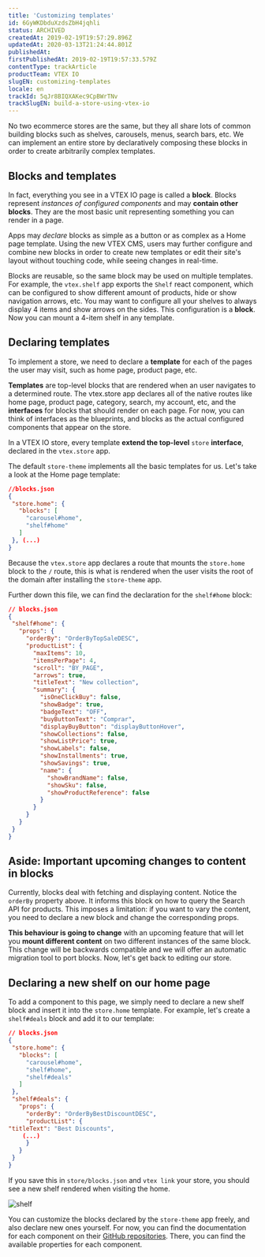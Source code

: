 ```yaml
---
title: 'Customizing templates'
id: 6GyWKDbduXzdsZbH4jqhli
status: ARCHIVED
createdAt: 2019-02-19T19:57:29.896Z
updatedAt: 2020-03-13T21:24:44.801Z
publishedAt: 
firstPublishedAt: 2019-02-19T19:57:33.579Z
contentType: trackArticle
productTeam: VTEX IO
slugEN: customizing-templates
locale: en
trackId: 5qJr8BIQXAKec9CpBWrTNv
trackSlugEN: build-a-store-using-vtex-io
---
```


No two ecommerce stores are the same, but they all share lots of common building blocks such as shelves, carousels, menus, search bars, etc. We can implement an entire store by declaratively composing these blocks in order to create arbitrarily complex templates.

## Blocks and templates

In fact, everything you see in a VTEX IO page is called a __block__. Blocks represent *instances of configured components* and may __contain other blocks__. They are the most basic unit representing something you can render in a page.

Apps may *declare* blocks as simple as a button or as complex as a Home page template. Using the new VTEX CMS, users may further configure and combine new blocks in order to create new templates or edit their site's layout without touching code, while seeing changes in real-time.

Blocks are reusable, so the same block may be used on multiple templates. For example, the `vtex.shelf` app exports the `Shelf` react component, which can be configured to show different amount of products, hide or show navigation arrows, etc. You may want to configure all your shelves to always display 4 items and show arrows on the sides. This configuration is a __block__. Now you can mount a 4-item shelf in any template.

## Declaring templates

To implement a store, we need to declare a __template__ for each of the pages the user may visit, such as home page, product page, etc. 

__Templates__ are top-level blocks that are rendered when an user navigates to a determined route. The vtex.store app declares all of the native routes like home page, product page, category, search, my account, etc, and the __interfaces__ for blocks that should render on each page. For now, you can think of interfaces as the blueprints, and blocks as the actual configured components that appear on the store.

In a VTEX IO store, every template __extend the top-level__ `store` __interface__, declared in the `vtex.store` app. 

The default `store-theme` implements all the basic templates for us. Let's take a look at the Home page template:

```json
//blocks.json
{
 "store.home": {
   "blocks": [
     "carousel#home",
     "shelf#home"
   ]
 }, (...)
}
```

Because the `vtex.store` app declares a route that mounts the `store.home` block to the `/` route, this is what is rendered when the user visits the root of the domain after installing the `store-theme` app.

Further down this file, we can find the declaration for the `shelf#home` block:

```json
// blocks.json
{
 "shelf#home": {
   "props": {
     "orderBy": "OrderByTopSaleDESC",
     "productList": {
       "maxItems": 10,
       "itemsPerPage": 4,
       "scroll": "BY_PAGE",
       "arrows": true,
       "titleText": "New collection",
       "summary": {
         "isOneClickBuy": false,
         "showBadge": true,
         "badgeText": "OFF",
         "buyButtonText": "Comprar",
         "displayBuyButton": "displayButtonHover",
         "showCollections": false,
         "showListPrice": true,
         "showLabels": false,
         "showInstallments": true,
         "showSavings": true,
         "name": {
           "showBrandName": false,
           "showSku": false,
           "showProductReference": false
         }
       }
     }
   }
 }
}
```

## Aside: Important upcoming changes to content in blocks

Currently, blocks deal with fetching and displaying content. Notice the `orderBy` property above. It informs this block on how to query the Search API for products. This imposes a limitation: if you want to vary the content, you need to declare a new block and change the corresponding props. 

__This behaviour is going to change__ with an upcoming feature that will let you __mount different content__ on two different instances of the same block. This change will be backwards compatible and we will offer an automatic migration tool to port blocks. Now, let's get back to editing our store.

## Declaring a new shelf on our home page

To add a component to this page, we simply need to declare a new shelf block and insert it into the `store.home` template. For example, let's create a `shelf#deals` block and add it to our template:

```json
// blocks.json
{
 "store.home": {
   "blocks": [
     "carousel#home",
     "shelf#home",
     "shelf#deals"
   ]
 },
 "shelf#deals": {
   "props": {
     "orderBy": "OrderByBestDiscountDESC",
     "productList": {
"titleText": "Best Discounts",
	(...)
     }
   }
 }
}
```

If you save this in `store/blocks.json` and `vtex link` your store, you should see a new shelf rendered when visiting the home.

![shelf](//images.ctfassets.net/alneenqid6w5/6Hw3fRA4E8xC0Q4bNdO6gV/8b6742fd0c57a341db0cc0baea4cfb06/shelf.svg)

You can customize the blocks declared by the `store-theme` app freely, and also declare new ones yourself. For now, you can find the documentation for each component on their [GitHub repositories](https://github.com/vtex-apps?q=store-components). There, you can find the available properties for each component.
